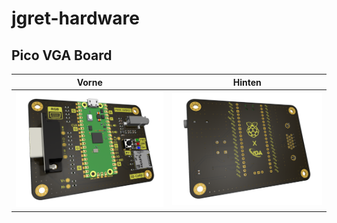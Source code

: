 # jgret-hardware

## Pico VGA Board

| Vorne                        | Hinten                             |
| ---------------------------- | ---------------------------------- |
| ![BEZEBEH](/images/PCB1.png) | ![BEZEBEH-Hintn](/images/PCB2.png) |
